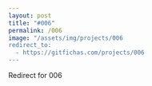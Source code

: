 ```yaml
---
layout: post
title: "#006"
permalink: /006
image: "/assets/img/projects/006
redirect_to:
  - https://gitfichas.com/projects/006
---
```


Redirect for 006